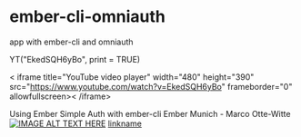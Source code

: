 ember-cli-omniauth
==================

app with ember-cli and omniauth


YT("EkedSQH6yBo", print = TRUE)

< iframe title="YouTube video player" width="480" height="390" src="https://www.youtube.com/watch?v=EkedSQH6yBo" frameborder="0" allowfullscreen>< /iframe>

Using Ember Simple Auth with ember-cli Ember Munich - Marco Otte-Witte
[![IMAGE ALT TEXT HERE](http://img.youtube.com/vi/YOUTUBE_VIDEO_ID_HERE/0.jpg)](https://www.youtube.com/watch?v=EkedSQH6yBo)
[linkname](https://www.youtube.com/watch?v=EkedSQH6yBo)
